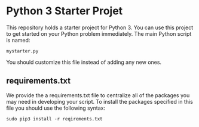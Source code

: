 # Python 3 Starter Projet
This repository holds a starter project for Python 3. You can use this project
to get started on your Python problem immediately. The main Python script is 
named:

    mystarter.py

You should customize this file instead of adding any new ones.

## requirements.txt
We provide the a requirements.txt file to centralize all of the packages you
may need in developing your script. To install the packages specified in this
file you should use the following syntax:

    sudo pip3 install -r reqirements.txt